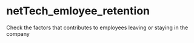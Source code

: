 # netTech_emloyee_retention
Check the factors that contributes to employees leaving or staying in the company
